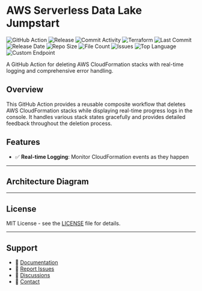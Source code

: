 # AWS Serverless Data Lake Jumpstart

![GitHub Action](https://img.shields.io/badge/GitHub-Action-blue?logo=github)&nbsp;![Release](https://github.com/subhamay-bhattacharyya/0905-datalake-tf/actions/workflows/release.yaml/badge.svg)&nbsp;![Commit Activity](https://img.shields.io/github/commit-activity/t/subhamay-bhattacharyya/0905-datalake-tf)&nbsp;![Terraform](https://img.shields.io/badge/AWS-Terraform-orange?logo=amazonaws)&nbsp;![Last Commit](https://img.shields.io/github/last-commit/subhamay-bhattacharyya/0905-datalake-tf)&nbsp;![Release Date](https://img.shields.io/github/release-date/subhamay-bhattacharyya/0905-datalake-tf)&nbsp;![Repo Size](https://img.shields.io/github/repo-size/subhamay-bhattacharyya/0905-datalake-tf)&nbsp;![File Count](https://img.shields.io/github/directory-file-count/subhamay-bhattacharyya/0905-datalake-tf)&nbsp;![Issues](https://img.shields.io/github/issues/subhamay-bhattacharyya/0905-datalake-tf)&nbsp;![Top Language](https://img.shields.io/github/languages/top/subhamay-bhattacharyya/0905-datalake-tf)&nbsp;![Custom Endpoint](https://img.shields.io/endpoint?url=https://gist.githubusercontent.com/bsubhamay/d265ddc685a2a68ecd81522b377a0338/raw/0905-datalake-tf.json?)


A GitHub Action for deleting AWS CloudFormation stacks with real-time logging and comprehensive error handling.

## Overview

This GitHub Action provides a reusable composite workflow that deletes AWS CloudFormation stacks while displaying real-time progress logs in the console. It handles various stack states gracefully and provides detailed feedback throughout the deletion process.

## Features

- ✅ **Real-time Logging**: Monitor CloudFormation events as they happen

---

## Architecture Diagram


---

## License

MIT License - see the [LICENSE](LICENSE) file for details.

---

## Support

- 📖 [Documentation](https://github.com/subhamay-bhattacharyya/0905-datalake-tf/wiki)
- 🐛 [Report Issues](https://github.com/subhamay-bhattacharyya/0905-datalake-tf/issues)
- 💬 [Discussions](https://github.com/subhamay-bhattacharyya/0905-datalake-tf/discussions)
- 📧 [Contact](mailto:support@subhamay.aws@gmail.com)